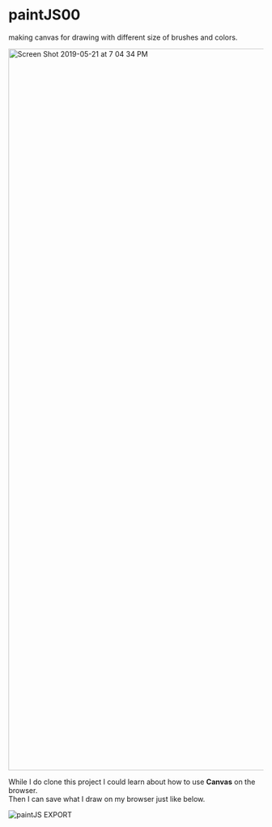 # paintJS00
making canvas for drawing with different size of brushes and colors.

<img width="1427" alt="Screen Shot 2019-05-21 at 7 04 34 PM" src="https://user-images.githubusercontent.com/43777600/58087456-8a5eff00-7bfb-11e9-89ed-fe0e08a585dd.png">
<br>

While I do clone this project I could learn about how to use <strong>Canvas</strong> on the browser. <br>
Then I can save what I draw on my browser just like below. <br>

![paintJS EXPORT](https://user-images.githubusercontent.com/43777600/58087591-cbefaa00-7bfb-11e9-8d96-9bd7e72d2ceb.png)

